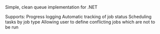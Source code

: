 Simple, clean queue implementation for .NET

Supports:
Progress logging
Automatic tracking of job status
Scheduling tasks by job type
Allowing user to define conflicting jobs which are not to be run
